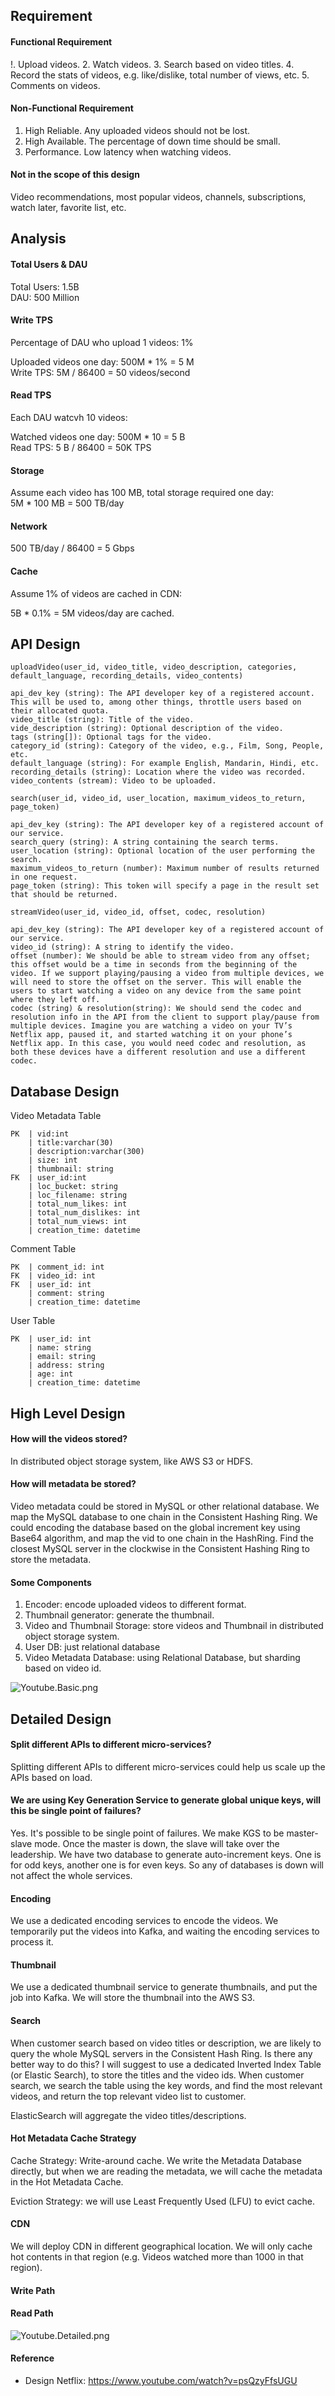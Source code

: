 

## Requirement

#### Functional Requirement
!. Upload videos.
2. Watch videos.
3. Search based on video titles.
4. Record the stats of videos, e.g. like/dislike, total number of views, etc.
5. Comments on videos.

#### Non-Functional Requirement
1. High Reliable. Any uploaded videos should not be lost.
2. High Available. The percentage of down time should be small.
3. Performance. Low latency when watching videos.

#### Not in the scope of this design
Video recommendations, most popular videos, channels, subscriptions, watch later, favorite list, etc.

## Analysis

#### Total Users & DAU

Total Users: 1.5B  
DAU: 500 Million  

#### Write TPS

Percentage of DAU who upload 1 videos: 1%

Uploaded videos one day: 500M * 1% = 5 M  
Write TPS: 5M / 86400 = 50 videos/second

#### Read TPS

Each DAU watcvh 10 videos:

Watched videos one day: 500M * 10 = 5 B  
Read TPS: 5 B / 86400 = 50K TPS

#### Storage

Assume each video has 100 MB, total storage required one day:  
5M * 100 MB = 500 TB/day

#### Network
500 TB/day / 86400 = 5 Gbps

#### Cache
Assume 1% of videos are cached in CDN:

5B * 0.1% = 5M videos/day are cached.

## API Design

```
uploadVideo(user_id, video_title, video_description, categories, default_language, recording_details, video_contents)

api_dev_key (string): The API developer key of a registered account. This will be used to, among other things, throttle users based on their allocated quota.
video_title (string): Title of the video.
vide_description (string): Optional description of the video.
tags (string[]): Optional tags for the video.
category_id (string): Category of the video, e.g., Film, Song, People, etc.
default_language (string): For example English, Mandarin, Hindi, etc.
recording_details (string): Location where the video was recorded.
video_contents (stream): Video to be uploaded.
```

```
search(user_id, video_id, user_location, maximum_videos_to_return, page_token)

api_dev_key (string): The API developer key of a registered account of our service.
search_query (string): A string containing the search terms.
user_location (string): Optional location of the user performing the search.
maximum_videos_to_return (number): Maximum number of results returned in one request.
page_token (string): This token will specify a page in the result set that should be returned.
```

```
streamVideo(user_id, video_id, offset, codec, resolution)

api_dev_key (string): The API developer key of a registered account of our service.
video_id (string): A string to identify the video.
offset (number): We should be able to stream video from any offset; this offset would be a time in seconds from the beginning of the video. If we support playing/pausing a video from multiple devices, we will need to store the offset on the server. This will enable the users to start watching a video on any device from the same point where they left off.
codec (string) & resolution(string): We should send the codec and resolution info in the API from the client to support play/pause from multiple devices. Imagine you are watching a video on your TV’s Netflix app, paused it, and started watching it on your phone’s Netflix app. In this case, you would need codec and resolution, as both these devices have a different resolution and use a different codec.
```

## Database Design

Video Metadata Table
```
PK  | vid:int
    | title:varchar(30)
    | description:varchar(300)
    | size: int
    | thumbnail: string
FK  | user_id:int
    | loc_bucket: string
    | loc_filename: string
    | total_num_likes: int
    | total_num_dislikes: int
    | total_num_views: int
    | creation_time: datetime
```

Comment Table
```
PK  | comment_id: int
FK  | video_id: int
FK  | user_id: int
    | comment: string
    | creation_time: datetime
```

User Table
```
PK  | user_id: int
    | name: string
    | email: string
    | address: string
    | age: int
    | creation_time: datetime
```

## High Level Design

#### How will the videos stored? 
In distributed object storage system, like AWS S3 or HDFS.

#### How will metadata be stored?
Video metadata could be stored in MySQL or other relational database. We map the MySQL database to one chain in the Consistent Hashing Ring. We could encoding the database based on the global increment key using Base64 algorithm, and map the vid to one chain in the HashRing. Find the closest MySQL server in the clockwise in the Consistent Hashing Ring to store the metadata.

#### Some Components
1. Encoder: encode uploaded videos to different format.
2. Thumbnail generator: generate the thumbnail.
3. Video and Thumbnail Storage: store videos and Thumbnail in distributed object storage system.
4. User DB: just relational database
5. Video Metadata Database: using Relational Database, but sharding based on video id.


![Youtube.Basic.png](pic/Youtube.Basic.png)

## Detailed Design

#### Split different APIs to different micro-services?
Splitting different APIs to different micro-services could help us scale up the APIs based on load.

#### We are using Key Generation Service to generate global unique keys, will this be single point of failures?
Yes. It's possible to be single point of failures. We make KGS to be master-slave mode. Once the master is down, the slave will take over the leadership. We have two database to generate auto-increment keys. One is for odd keys, another one is for even keys. So any of databases is down will not affect the whole services.

#### Encoding

We use a dedicated encoding services to encode the videos. We temporarily put the videos into Kafka, and waiting the encoding services to process it. 

#### Thumbnail

We use a dedicated thumbnail service to generate thumbnails, and put the job into Kafka. We will store the thumbnail into the AWS S3.


#### Search

When customer search based on video titles or description, we are likely to query the whole MySQL servers in the Consistent Hash Ring. Is there any better way to do this? I will suggest to use a dedicated Inverted Index Table (or Elastic Search), to store the titles and the video ids. When customer search, we search the table using the key words, and find the most relevant videos, and return the top relevant video list to customer.

ElasticSearch will aggregate the video titles/descriptions.

#### Hot Metadata Cache Strategy
Cache Strategy: Write-around cache. We write the Metadata Database directly, but when we are reading the metadata, we will cache the metadata in the Hot Metadata Cache.

Eviction Strategy: we will use Least Frequently Used (LFU) to evict cache.

#### CDN

We will deploy CDN in different geographical location. We will only cache hot contents in that region (e.g. Videos watched more than 1000 in that region).

#### Write Path

#### Read Path

![Youtube.Detailed.png](pic/Youtube.Detailed.png)

#### Reference
* Design Netflix: https://www.youtube.com/watch?v=psQzyFfsUGU
